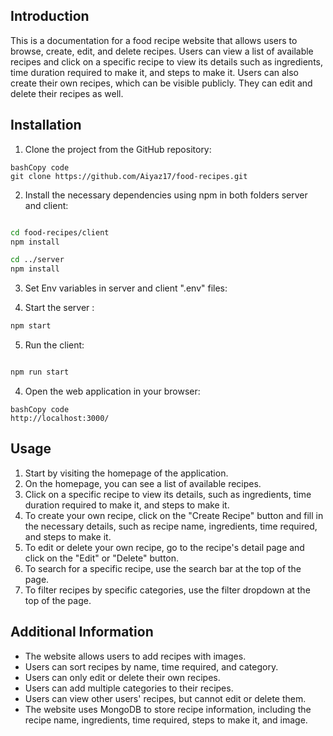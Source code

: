 ## **Introduction**

This is a documentation for a food recipe website that allows users to browse, create, edit, and delete recipes. Users can view a list of available recipes and click on a specific recipe to view its details such as ingredients, time duration required to make it, and steps to make it. Users can also create their own recipes, which can be visible publicly. They can edit and delete their recipes as well.

## **Installation**

1. Clone the project from the GitHub repository:

```
bashCopy code
git clone https://github.com/Aiyaz17/food-recipes.git

```

2. Install the necessary dependencies using npm in both folders server and client:

```bash

cd food-recipes/client
npm install

cd ../server
npm install
```

3. Set Env variables in server and client ".env" files:

4. Start the server :

```bash
npm start
```

5. Run the client:

```bash

npm run start
```

4. Open the web application in your browser:

```
bashCopy code
http://localhost:3000/

```

## **Usage**

1. Start by visiting the homepage of the application.
2. On the homepage, you can see a list of available recipes.
3. Click on a specific recipe to view its details, such as ingredients, time duration required to make it, and steps to make it.
4. To create your own recipe, click on the "Create Recipe" button and fill in the necessary details, such as recipe name, ingredients, time required, and steps to make it.
5. To edit or delete your own recipe, go to the recipe's detail page and click on the "Edit" or "Delete" button.
6. To search for a specific recipe, use the search bar at the top of the page.
7. To filter recipes by specific categories, use the filter dropdown at the top of the page.

## **Additional Information**

- The website allows users to add recipes with images.
- Users can sort recipes by name, time required, and category.
- Users can only edit or delete their own recipes.
- Users can add multiple categories to their recipes.
- Users can view other users' recipes, but cannot edit or delete them.
- The website uses MongoDB to store recipe information, including the recipe name, ingredients, time required, steps to make it, and image.
